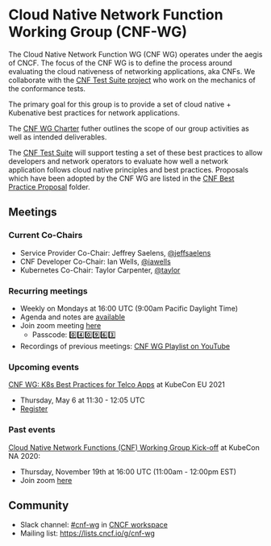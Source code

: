 # Cloud Native Network Function Working Group (CNF-WG)

The Cloud Native Network Function WG (CNF WG) operates under the aegis of CNCF. The focus of the CNF WG is to define the process around evaluating the cloud nativeness of networking applications, aka CNFs. We collaborate with the [CNF Test Suite project](https://github.com/cncf/cnf-testsuite/blob/main/README.md) who work on the mechanics of the conformance tests.

The primary goal for this group is to provide a set of cloud native + Kubenative best practices for network applications.

The [CNF WG Charter](charter.md) futher outlines the scope of our group activities as well as intended deliverables.

The [CNF Test Suite](https://github.com/cncf/cnf-testsuite) will support testing a set of these best practices to allow developers and network operators to evaluate how well a network application follows cloud native principles and best practices. Proposals which have been adopted by the CNF WG are listed in the [CNF Best Practice Proposal](cbpps/) folder.

## Meetings

### Current Co-Chairs

* Service Provider Co-Chair: Jeffrey Saelens, [@jeffsaelens](https://github.com/jeffsaelens)
* CNF Developer Co-Chair: Ian Wells, [@iawells](https://github.com/iawells)
* Kubernetes Co-Chair: Taylor Carpenter, [@taylor](https://github.com/taylor)

### Recurring meetings

* Weekly on Mondays at 16:00 UTC (9:00am Pacific Daylight Time)
* Agenda and notes are [available](https://docs.google.com/document/d/1YFimQftjkTUsxNGTsKdakvP7cJtJgCTqViH2kwJOrsc/edit)
* Join zoom meeting [here](https://zoom.us/j/97556246445?pwd=VTMrSjRWQ3pSMVZGQmNRemEwUk14QT09)
  * Passcode: :zero::four::zero::nine::six::three:
* Recordings of previous meetings: [CNF WG Playlist on YouTube](https://youtube.com/playlist?list=PLj6h78yzYM2PyMYvw5wiH01hthFb0qrOn)

### Upcoming events

[CNF WG: K8s Best Practices for Telco Apps](https://sched.co/iE74) at KubeCon EU 2021

* Thursday, May 6 at 11:30 - 12:05 UTC
* [Register](https://events.linuxfoundation.org/kubecon-cloudnativecon-europe/register/)

### Past events

[Cloud Native Network Functions (CNF) Working Group Kick-off](https://sched.co/fRkx) at KubeCon NA 2020:

* Thursday, November 19th at 16:00 UTC (11:00am - 12:00pm EST)
* Join zoom [here](https://zoom.us/j/92899637746)

## Community

* Slack channel: [#cnf-wg](https://cloud-native.slack.com/archives/C01F1LVAQCC) in [CNCF workspace](https://slack.cncf.io/)
* Mailing list: <https://lists.cncf.io/g/cnf-wg>
